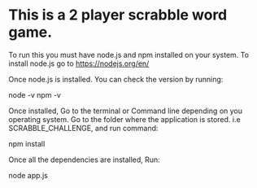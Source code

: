# This is a 2 player scrabble word game.

To run this you must have node.js  and npm installed on your system. 
To install node.js go to https://nodejs.org/en/

Once node.js is installed. You can check the version by running:

node -v
npm -v

 Once installed, Go to the terminal or Command line depending on you operating system. Go to the folder where the application is stored. i.e SCRABBLE_CHALLENGE, and run command:

npm install

Once all the dependencies are installed, Run:

node app.js